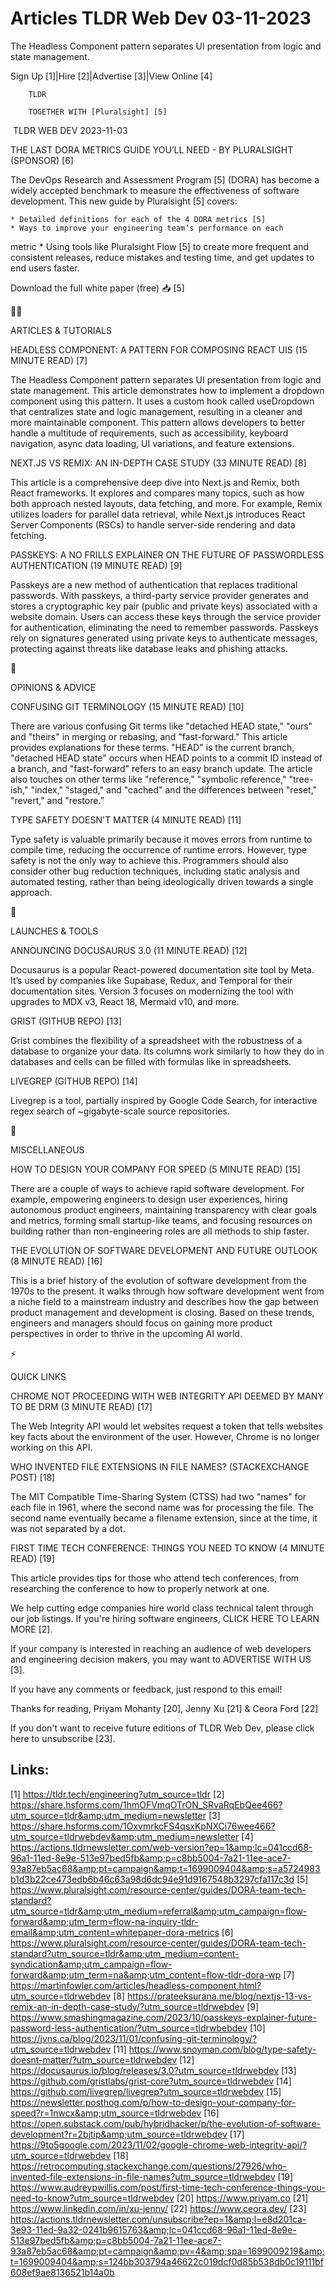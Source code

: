 # Articles TLDR Web Dev 03-11-2023

The Headless Component pattern separates UI presentation from logic
and state management. 

Sign Up [1]|Hire [2]|Advertise [3]|View Online [4] 

		TLDR

		TOGETHER WITH [Pluralsight] [5]

 TLDR WEB DEV 2023-11-03

 THE LAST DORA METRICS GUIDE YOU’LL NEED - BY PLURALSIGHT (SPONSOR)
[6] 

 The DevOps Research and Assessment Program [5] (DORA) has become a
widely accepted benchmark to measure the effectiveness of software
development. This new guide by Pluralsight [5] covers:

	* Detailed definitions for each of the 4 DORA metrics [5]
	* Ways to improve your engineering team’s performance on each
metric
	* Using tools like Pluralsight Flow [5] to create more frequent and
consistent releases, reduce mistakes and testing time, and get updates
to end users faster.

Download the full white paper (free) 📥 [5]

🧑‍💻 

ARTICLES & TUTORIALS

 HEADLESS COMPONENT: A PATTERN FOR COMPOSING REACT UIS (15 MINUTE
READ) [7] 

 The Headless Component pattern separates UI presentation from logic
and state management. This article demonstrates how to implement a
dropdown component using this pattern. It uses a custom hook called
useDropdown that centralizes state and logic management, resulting in
a cleaner and more maintainable component. This pattern allows
developers to better handle a multitude of requirements, such as
accessibility, keyboard navigation, async data loading, UI variations,
and feature extensions. 

 NEXT.JS VS REMIX: AN IN-DEPTH CASE STUDY (33 MINUTE READ) [8] 

 This article is a comprehensive deep dive into Next.js and Remix,
both React frameworks. It explores and compares many topics, such as
how both approach nested layouts, data fetching, and more. For
example, Remix utilizes loaders for parallel data retrieval, while
Next.js introduces React Server Components (RSCs) to handle
server-side rendering and data fetching. 

 PASSKEYS: A NO FRILLS EXPLAINER ON THE FUTURE OF PASSWORDLESS
AUTHENTICATION (19 MINUTE READ) [9] 

 Passkeys are a new method of authentication that replaces traditional
passwords. With passkeys, a third-party service provider generates and
stores a cryptographic key pair (public and private keys) associated
with a website domain. Users can access these keys through the service
provider for authentication, eliminating the need to remember
passwords. Passkeys rely on signatures generated using private keys to
authenticate messages, protecting against threats like database leaks
and phishing attacks. 

🧠 

OPINIONS & ADVICE

 CONFUSING GIT TERMINOLOGY (15 MINUTE READ) [10] 

 There are various confusing Git terms like "detached HEAD state,"
"ours" and "theirs" in merging or rebasing, and "fast-forward." This
article provides explanations for these terms. "HEAD" is the current
branch, "detached HEAD state" occurs when HEAD points to a commit ID
instead of a branch, and "fast-forward" refers to an easy branch
update. The article also touches on other terms like "reference,"
"symbolic reference," "tree-ish," "index," "staged," and "cached" and
the differences between "reset," "revert," and "restore.” 

 TYPE SAFETY DOESN'T MATTER (4 MINUTE READ) [11] 

 Type safety is valuable primarily because it moves errors from
runtime to compile time, reducing the occurrence of runtime errors.
However, type safety is not the only way to achieve this. Programmers
should also consider other bug reduction techniques, including static
analysis and automated testing, rather than being ideologically driven
towards a single approach. 

🚀

LAUNCHES & TOOLS

 ANNOUNCING DOCUSAURUS 3.0 (11 MINUTE READ) [12] 

 Docusaurus is a popular React-powered documentation site tool by
Meta. It’s used by companies like Supabase, Redux, and Temporal for
their documentation sites. Version 3 focuses on modernizing the tool
with upgrades to MDX v3, React 18, Mermaid v10, and more. 

 GRIST (GITHUB REPO) [13] 

 Grist combines the flexibility of a spreadsheet with the robustness
of a database to organize your data. Its columns work similarly to how
they do in databases and cells can be filled with formulas like in
spreadsheets. 

 LIVEGREP (GITHUB REPO) [14] 

 Livegrep is a tool, partially inspired by Google Code Search, for
interactive regex search of ~gigabyte-scale source repositories. 

🎁

MISCELLANEOUS

 HOW TO DESIGN YOUR COMPANY FOR SPEED (5 MINUTE READ) [15] 

 There are a couple of ways to achieve rapid software development. For
example, empowering engineers to design user experiences, hiring
autonomous product engineers, maintaining transparency with clear
goals and metrics, forming small startup-like teams, and focusing
resources on building rather than non-engineering roles are all
methods to ship faster. 

 THE EVOLUTION OF SOFTWARE DEVELOPMENT AND FUTURE OUTLOOK (8 MINUTE
READ) [16] 

 This is a brief history of the evolution of software development from
the 1970s to the present. It walks through how software development
went from a niche field to a mainstream industry and describes how the
gap between product management and development is closing. Based on
these trends, engineers and managers should focus on gaining more
product perspectives in order to thrive in the upcoming AI world. 

⚡

QUICK LINKS

 CHROME NOT PROCEEDING WITH WEB INTEGRITY API DEEMED BY MANY TO BE DRM
(3 MINUTE READ) [17] 

 The Web Integrity API would let websites request a token that tells
websites key facts about the environment of the user. However, Chrome
is no longer working on this API. 

 WHO INVENTED FILE EXTENSIONS IN FILE NAMES? (STACKEXCHANGE POST) [18]


 The MIT Compatible Time-Sharing System (CTSS) had two "names" for
each file in 1961, where the second name was for processing the file.
The second name eventually became a filename extension, since at the
time, it was not separated by a dot. 

 FIRST TIME TECH CONFERENCE: THINGS YOU NEED TO KNOW (4 MINUTE READ)
[19] 

 This article provides tips for those who attend tech conferences,
from researching the conference to how to properly network at one. 

 We help cutting edge companies hire world class technical talent
through our job listings. If you're hiring software engineers, CLICK
HERE TO LEARN MORE [2]. 

If your company is interested in reaching an audience of web
developers and engineering decision makers, you may want to ADVERTISE
WITH US [3].

If you have any comments or feedback, just respond to this email! 

Thanks for reading, 
Priyam Mohanty [20], Jenny Xu [21] & Ceora Ford [22] 

If you don't want to receive future editions of TLDR Web Dev,
please click here to unsubscribe [23]. 



Links:
------
[1] https://tldr.tech/engineering?utm_source=tldr
[2] https://share.hsforms.com/1hmOFVmqOTrON_SRvaRqEbQee466?utm_source=tldr&amp;utm_medium=newsletter
[3] https://share.hsforms.com/1OxvmrkcFS4qsxKpNXCi76wee466?utm_source=tldrwebdev&amp;utm_medium=newsletter
[4] https://actions.tldrnewsletter.com/web-version?ep=1&amp;lc=041ccd68-96a1-11ed-8e9e-513e97bed5fb&amp;p=c8bb5004-7a21-11ee-ace7-93a87eb5ac68&amp;pt=campaign&amp;t=1699009404&amp;s=a5724983b1d3b22ce473edb6b46c63a98d6dc94e91d9167548b3297cfa117c3d
[5] https://www.pluralsight.com/resource-center/guides/DORA-team-tech-standard?utm_source=tldr&amp;utm_medium=referral&amp;utm_campaign=flow-forward&amp;utm_term=flow-na-inquiry-tldr-email&amp;utm_content=whitepaper-dora-metrics
[6] https://www.pluralsight.com/resource-center/guides/DORA-team-tech-standard?utm_source=tldr&amp;utm_medium=content-syndication&amp;utm_campaign=flow-forward&amp;utm_term=na&amp;utm_content=flow-tldr-dora-wp
[7] https://martinfowler.com/articles/headless-component.html?utm_source=tldrwebdev
[8] https://prateeksurana.me/blog/nextjs-13-vs-remix-an-in-depth-case-study/?utm_source=tldrwebdev
[9] https://www.smashingmagazine.com/2023/10/passkeys-explainer-future-password-less-authentication/?utm_source=tldrwbebdev
[10] https://jvns.ca/blog/2023/11/01/confusing-git-terminology/?utm_source=tldrwebdev
[11] https://www.snoyman.com/blog/type-safety-doesnt-matter/?utm_source=tldrwebdev
[12] https://docusaurus.io/blog/releases/3.0?utm_source=tldrwebdev
[13] https://github.com/gristlabs/grist-core?utm_source=tldrwebdev
[14] https://github.com/livegrep/livegrep?utm_source=tldrwebdev
[15] https://newsletter.posthog.com/p/how-to-design-your-company-for-speed?r=1nwcx&amp;utm_source=tldrwebdev
[16] https://open.substack.com/pub/hybridhacker/p/the-evolution-of-software-development?r=2bjtip&amp;utm_source=tldrwebdev
[17] https://9to5google.com/2023/11/02/google-chrome-web-integrity-api/?utm_source=tldrwebdev
[18] https://retrocomputing.stackexchange.com/questions/27926/who-invented-file-extensions-in-file-names?utm_source=tldrwebdev
[19] https://www.audreypwillis.com/post/first-time-tech-conference-things-you-need-to-know?utm_source=tldrwebdev
[20] https://www.priyam.co
[21] https://www.linkedin.com/in/xu-jenny/
[22] https://www.ceora.dev/
[23] https://actions.tldrnewsletter.com/unsubscribe?ep=1&amp;l=e8d201ca-3e93-11ed-9a32-0241b9615763&amp;lc=041ccd68-96a1-11ed-8e9e-513e97bed5fb&amp;p=c8bb5004-7a21-11ee-ace7-93a87eb5ac68&amp;pt=campaign&amp;pv=4&amp;spa=1699009219&amp;t=1699009404&amp;s=124bb303794a46622c019dcf0d85b538db0c19111bf608ef9ae8136521b14a0b